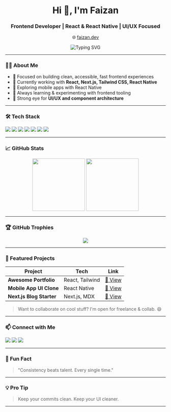 <h1 align="center">Hi 👋, I'm Faizan</h1>
<h3 align="center">Frontend Developer | React & React Native | UI/UX Focused</h3>
<p align="center">
  🌐 <a href="https://faizan.dev">faizan.dev</a>
</p>
<p align="center">
  <img src="https://readme-typing-svg.herokuapp.com?font=Fira+Code&weight=600&size=22&pause=1000&color=00FEEF&width=450&lines=Frontend+Developer;React+%7C+Next.js+%7C+Tailwind+Expert;Focused+on+Clean+UI+%2B+UX;Let%27s+build+something+awesome!" alt="Typing SVG" />
</p>

---

### 👨‍💻 About Me

- 🎯 Focused on building clean, accessible, fast frontend experiences  
- 🚀 Currently working with **React, Next.js, Tailwind CSS, React Native**  
- 📱 Exploring mobile apps with React Native  
- 🧠 Always learning & experimenting with frontend tooling  
- 🧩 Strong eye for **UI/UX and component architecture**

---

### 🛠 Tech Stack

<p align="left">
  <img src="https://img.shields.io/badge/React-20232A?style=for-the-badge&logo=react&logoColor=61DAFB" />
  <img src="https://img.shields.io/badge/Next.js-black?style=for-the-badge&logo=next.js&logoColor=white" />
  <img src="https://img.shields.io/badge/TailwindCSS-38B2AC?style=for-the-badge&logo=tailwind-css&logoColor=white" />
  <img src="https://img.shields.io/badge/React_Native-20232A?style=for-the-badge&logo=react&logoColor=61DAFB" />
  <img src="https://img.shields.io/badge/JavaScript-F7DF1E?style=for-the-badge&logo=javascript&logoColor=black" />
  <img src="https://img.shields.io/badge/TypeScript-3178C6?style=for-the-badge&logo=typescript&logoColor=white" />
  <img src="https://img.shields.io/badge/Figma-F24E1E?style=for-the-badge&logo=figma&logoColor=white" />
</p>

---

### 📈 GitHub Stats

<p align="center">
  <img src="https://github-readme-stats.vercel.app/api?username=faizan517&show_icons=true&theme=radical" height="165"/>
  <img src="https://github-readme-streak-stats.herokuapp.com/?user=faizan517&theme=radical" height="165"/>
</p>

---

### 🏆 GitHub Trophies

<p align="center">
  <img src="https://github-profile-trophy.vercel.app/?username=faizan517&theme=radical&no-frame=true&column=4" />
</p>

---

### 📂 Featured Projects

| Project | Tech | Link |
|--------|------|------|
| **Awesome Portfolio** | React, Tailwind | [🔗 View](#) |
| **Mobile App UI Clone** | React Native | [🔗 View](#) |
| **Next.js Blog Starter** | Next.js, MDX | [🔗 View](#) |

> Want to collaborate on cool stuff? I'm open for freelance & collab. 😄

---

### 📫 Connect with Me

<p align="left">
  <a href="mailto:faizanpervaiz517@gmail.com"><img src="https://img.shields.io/badge/Email-D14836?style=for-the-badge&logo=gmail&logoColor=white"/></a>
  <a href="https://linkedin.com/in/faizan517"><img src="https://img.shields.io/badge/LinkedIn-0077B5?style=for-the-badge&logo=linkedin&logoColor=white"/></a>
  <a href="https://twitter.com/yourtwitter"><img src="https://img.shields.io/badge/Twitter-1DA1F2?style=for-the-badge&logo=twitter&logoColor=white"/></a>
</p>

---

### 🧠 Fun Fact

> "Consistency beats talent. Every single time."

---

### 💡 Pro Tip

> Keep your commits clean. Keep your UI cleaner.

---

